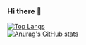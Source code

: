 ### Hi there 👋

[![Top Langs](https://github-readme-stats.vercel.app/api/top-langs/?username=chinosk6&layout=compact&theme=radical&hide_border=true)](https://github.com/anuraghazra/github-readme-stats)<br>
[![Anurag's GitHub stats](https://github-readme-stats.vercel.app/api?username=chinosk6&theme=tokyonight&hide_border=true)](https://github.com/anuraghazra/github-readme-stats)


[1]:https://123.com
[2]:https://qwq.com

<!--
**chinosk114514/chinosk114514** is a ✨ _special_ ✨ repository because its `README.md` (this file) appears on your GitHub profile.

Here are some ideas to get you started:

- 🔭 I’m currently working on ...
- 🌱 I’m currently learning ...
- 👯 I’m looking to collaborate on ...
- 🤔 I’m looking for help with ...
- 💬 Ask me about ...
- 📫 How to reach me: ...
- 😄 Pronouns: ...
- ⚡ Fun fact: ...
-->
